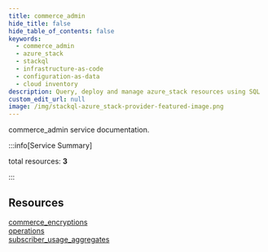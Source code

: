 ```yaml
---
title: commerce_admin
hide_title: false
hide_table_of_contents: false
keywords:
  - commerce_admin
  - azure_stack
  - stackql
  - infrastructure-as-code
  - configuration-as-data
  - cloud inventory
description: Query, deploy and manage azure_stack resources using SQL
custom_edit_url: null
image: /img/stackql-azure_stack-provider-featured-image.png
---
```


commerce_admin service documentation.

:::info[Service Summary]

total resources: __3__  

:::

## Resources
<div class="row">
<div class="providerDocColumn">
<a href="/services/commerce_admin/commerce_encryptions/">commerce_encryptions</a><br />
<a href="/services/commerce_admin/operations/">operations</a>
</div>
<div class="providerDocColumn">
<a href="/services/commerce_admin/subscriber_usage_aggregates/">subscriber_usage_aggregates</a>
</div>
</div>